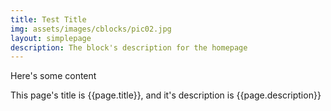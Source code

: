 ```yaml
---
title: Test Title
img: assets/images/cblocks/pic02.jpg
layout: simplepage
description: The block's description for the homepage
---
```

Here's some content


This page's title is {{page.title}}, and it's description is {{page.description}}